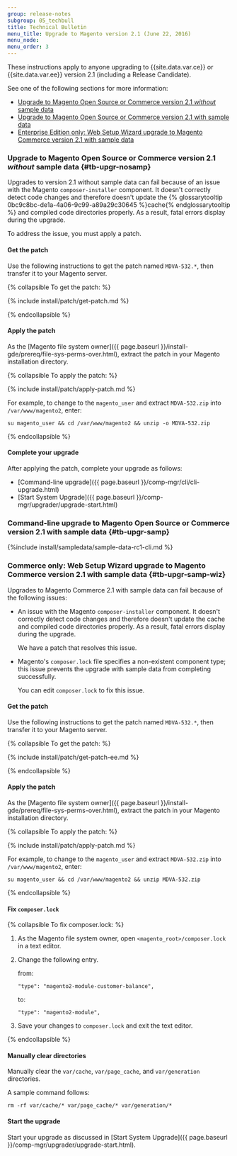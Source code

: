 ```yaml
---
group: release-notes
subgroup: 05_techbull
title: Technical Bulletin
menu_title: Upgrade to Magento version 2.1 (June 22, 2016)
menu_node: 
menu_order: 3
---
```



These instructions apply to anyone upgrading to {{site.data.var.ce}} or {{site.data.var.ee}}  version 2.1 (including a Release Candidate). 

See one of the following sections for more information:

*	[Upgrade to Magento Open Source or Commerce version 2.1 *without* sample data](#tb-upgr-nosamp)
*	[Upgrade to Magento Open Source or Commerce version 2.1 with sample data](#tb-upgr-samp)
*	[Enterprise Edition only: Web Setup Wizard upgrade to Magento Commerce version 2.1 with sample data](#tb-upgr-samp-wiz)

### Upgrade to Magento Open Source or Commerce version 2.1 *without* sample data {#tb-upgr-nosamp}

Upgrades to version 2.1 without sample data can fail because of an issue with the Magento `composer-installer` component. It doesn't correctly detect code changes and therefore doesn't update the {% glossarytooltip 0bc9c8bc-de1a-4a06-9c99-a89a29c30645 %}cache{% endglossarytooltip %} and compiled code directories properly. As a result, fatal errors display during the upgrade.

To address the issue, you must apply a patch.

#### Get the patch

Use the following instructions to get the patch named `MDVA-532.*`, then transfer it to your Magento server.

{% collapsible To get the patch: %}

{% include install/patch/get-patch.md %}

{% endcollapsible %}

#### Apply the patch

As the [Magento file system owner]({{ page.baseurl }}/install-gde/prereq/file-sys-perms-over.html), extract the patch in your Magento installation directory.

{% collapsible To apply the patch: %}

{% include install/patch/apply-patch.md %}

For example, to change to the `magento_user` and extract `MDVA-532.zip` into `/var/www/magento2`, enter:

	su magento_user && cd /var/www/magento2 && unzip -o MDVA-532.zip

{% endcollapsible %}

#### Complete your upgrade

After applying the patch, complete your upgrade as follows:

*	[Command-line upgrade]({{ page.baseurl }}/comp-mgr/cli/cli-upgrade.html)
*	[Start System Upgrade]({{ page.baseurl }}/comp-mgr/upgrader/upgrade-start.html)

### Command-line upgrade to Magento Open Source or Commerce version 2.1 with sample data {#tb-upgr-samp}

{%include install/sampledata/sample-data-rc1-cli.md %}

### Commerce only: Web Setup Wizard upgrade to Magento Commerce version 2.1 with sample data {#tb-upgr-samp-wiz}

Upgrades to Magento Commerce 2.1 with sample data can fail because of the following issues:

*	An issue with the Magento `composer-installer` component. It doesn't correctly detect code changes and therefore doesn't update the cache and compiled code directories properly. As a result, fatal errors display during the upgrade.

	We have a patch that resolves this issue.
*	Magento's `composer.lock` file specifies a non-existent component type; this issue prevents the upgrade with sample data from completing successfully.

	You can edit `composer.lock` to fix this issue.

#### Get the patch

Use the following instructions to get the patch named `MDVA-532.*`, then transfer it to your Magento server.

{% collapsible To get the patch: %}

{% include install/patch/get-patch-ee.md %}

{% endcollapsible %}

#### Apply the patch

As the [Magento file system owner]({{ page.baseurl }}/install-gde/prereq/file-sys-perms-over.html), extract the patch in your Magento installation directory.

{% collapsible To apply the patch: %}

{% include install/patch/apply-patch.md %}

For example, to change to the `magento_user` and extract `MDVA-532.zip` into `/var/www/magento2`, enter:

	su magento_user && cd /var/www/magento2 && unzip MDVA-532.zip

{% endcollapsible %}

#### Fix `composer.lock`

{% collapsible To fix composer.lock: %}

1.	As the Magento file system owner, open `<magento_root>/composer.lock` in a text editor.
2.	Change the following entry.

	from:

		"type": "magento2-module-customer-balance",

	to:

		"type": "magento2-module",
3.	Save your changes to `composer.lock` and exit the text editor.

{% endcollapsible %}

#### Manually clear directories

Manually clear the `var/cache`, `var/page_cache`, and `var/generation` directories.

A sample command follows:

	rm -rf var/cache/* var/page_cache/* var/generation/*

#### Start the upgrade

Start your upgrade as discussed in [Start System Upgrade]({{ page.baseurl }}/comp-mgr/upgrader/upgrade-start.html).
